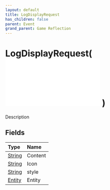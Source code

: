 ```yaml
---
layout: default
title: LogDisplayRequest
has_children: false
parent: Event
grand_parent: Game Reflection
---
```

# LogDisplayRequest( ![ EntityEventBase ](/game-reflection/events/entity_event_base.md) )
Description 

## Fields
| Type | Name |
|:-------------|:--------------|
| [String](/game-reflection/components/string.md) | Content |
| [String](/game-reflection/components/string.md) | Icon |
| [String](/game-reflection/components/string.md) | style |
| [Entity](/game-reflection/classes/entity.md) | Entity |

